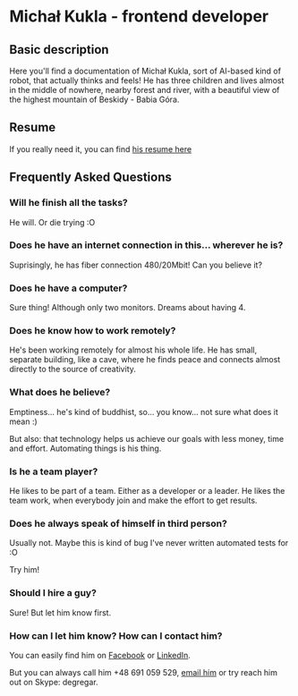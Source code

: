 # Michał Kukla - frontend developer

## Basic description
Here you'll find a documentation of Michał Kukla, sort of AI-based kind of robot, that actually thinks and feels!
He has three children and lives almost in the middle of nowhere, nearby forest and river, with a beautiful view of the highest mountain of Beskidy - Babia Góra.


## Resume

If you really need it, you can find [his resume here](https://resume.kukla.tech/)

## Frequently Asked Questions
### Will he finish all the tasks?

He will. Or die trying :O

### Does he have an internet connection in this... wherever he is?

Suprisingly, he has fiber connection 480/20Mbit! Can you believe it?

### Does he have a computer?

Sure thing! Although only two monitors. Dreams about having 4.

### Does he know how to work remotely?

He's been working remotely for almost his whole life. He has small, separate building, like a cave, where he finds peace and connects almost directly to the source of creativity.

### What does he believe?

Emptiness... he's kind of buddhist, so... you know... not sure what does it mean :)

But also: that technology helps us achieve our goals with less money, time and effort. Automating things is his thing.

### Is he a team player?

He likes to be part of a team. Either as a developer or a leader. He likes the team work, when everybody join and make the effort to get results.

### Does he always speak of himself in third person?

Usually not. Maybe this is kind of bug I've never written automated tests for :O

Try him!

### Should I hire a guy?

Sure! But let him know first.

### How can I let him know? How can I contact him?

You can easily find him on [Facebook](https://facebook.com/degregar) or [LinkedIn](https://www.linkedin.com/in/kukla-michal/).

But you can always call him +48 691 059 529, [email him](mailto:michal@kukla.tech) or try reach him out on Skype: degregar.

